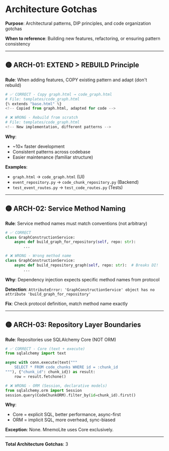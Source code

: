 # Architecture Gotchas

**Purpose**: Architectural patterns, DIP principles, and code organization gotchas

**When to reference**: Building new features, refactoring, or ensuring pattern consistency

---

## 🟡 ARCH-01: EXTEND > REBUILD Principle

**Rule**: When adding features, COPY existing pattern and adapt (don't rebuild)

```python
# ✅ CORRECT - Copy graph.html → code_graph.html
# File: templates/code_graph.html
{% extends "base.html" %}
<!-- Copied from graph.html, adapted for code -->

# ❌ WRONG - Rebuild from scratch
# File: templates/code_graph.html
<!-- New implementation, different patterns -->
```

**Why**:
- ~10× faster development
- Consistent patterns across codebase
- Easier maintenance (familiar structure)

**Examples**:
- `graph.html` → `code_graph.html` (UI)
- `event_repository.py` → `code_chunk_repository.py` (Backend)
- `test_event_routes.py` → `test_code_routes.py` (Tests)

---

## 🟡 ARCH-02: Service Method Naming

**Rule**: Service method names must match conventions (not arbitrary)

```python
# ✅ CORRECT
class GraphConstructionService:
    async def build_graph_for_repository(self, repo: str):
        ...

# ❌ WRONG - Wrong method name
class GraphConstructionService:
    async def build_repository_graph(self, repo: str):  # Breaks DI!
        ...
```

**Why**: Dependency injection expects specific method names from protocol

**Detection**: `AttributeError: 'GraphConstructionService' object has no attribute 'build_graph_for_repository'`

**Fix**: Check protocol definition, match method name exactly

---

## 🟡 ARCH-03: Repository Layer Boundaries

**Rule**: Repositories use SQLAlchemy Core (NOT ORM)

```python
# ✅ CORRECT - Core (text + execute)
from sqlalchemy import text

async with conn.execute(text("""
    SELECT * FROM code_chunks WHERE id = :chunk_id
"""), {"chunk_id": chunk_id}) as result:
    row = result.fetchone()

# ❌ WRONG - ORM (Session, declarative models)
from sqlalchemy.orm import Session
session.query(CodeChunkORM).filter_by(id=chunk_id).first()
```

**Why**:
- Core = explicit SQL, better performance, async-first
- ORM = implicit SQL, more overhead, sync-biased

**Exception**: None. MnemoLite uses Core exclusively.

---

**Total Architecture Gotchas**: 3
